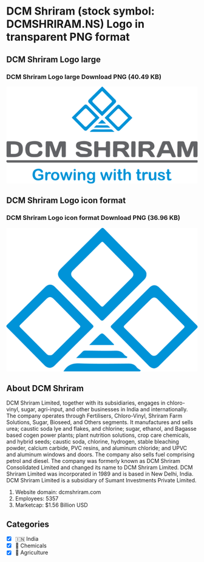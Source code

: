 # DCM Shriram (stock symbol: DCMSHRIRAM.NS) Logo in transparent PNG format

## DCM Shriram Logo large

### DCM Shriram Logo large Download PNG (40.49 KB)

![DCM Shriram Logo large Download PNG (40.49 KB)](/img/orig/DCMSHRIRAM.NS_BIG-3fe454de.png)

## DCM Shriram Logo icon format

### DCM Shriram Logo icon format Download PNG (36.96 KB)

![DCM Shriram Logo icon format Download PNG (36.96 KB)](/img/orig/DCMSHRIRAM.NS-8fa9c1df.png)

## About DCM Shriram

DCM Shriram Limited, together with its subsidiaries, engages in chloro-vinyl, sugar, agri-input, and other businesses in India and internationally. The company operates through Fertilisers, Chloro-Vinyl, Shriram Farm Solutions, Sugar, Bioseed, and Others segments. It manufactures and sells urea; caustic soda lye and flakes, and chlorine; sugar, ethanol, and Bagasse based cogen power plants; plant nutrition solutions, crop care chemicals, and hybrid seeds; caustic soda, chlorine, hydrogen, stable bleaching powder, calcium carbide, PVC resins, and aluminum chloride; and UPVC and aluminum windows and doors. The company also sells fuel comprising petrol and diesel. The company was formerly known as DCM Shriram Consolidated Limited and changed its name to DCM Shriram Limited. DCM Shriram Limited was incorporated in 1989 and is based in New Delhi, India. DCM Shriram Limited is a subsidiary of Sumant Investments Private Limited.

1. Website domain: dcmshriram.com
2. Employees: 5357
3. Marketcap: $1.56 Billion USD


## Categories
- [x] 🇮🇳 India
- [x] 🧪 Chemicals
- [x] 🚜 Agriculture
